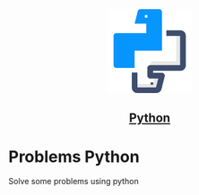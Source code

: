 <a href="https://github.com/HalemoGPA/">
<div align="center">
<img src="Images/python.svg" alt="Python" width="150">  
  <h2>Python</h2>
</div>
</a>

# Problems Python
Solve some problems using python 
